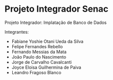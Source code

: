 # Projeto Integrador Senac

Projeto Integrador: Implatação de Banco de Dados

Integrantes: 
- Fabiane Yoshie Otani Ueda da Silva
- Felipe Fernandes Rebello
- Fernando Messias da Mata
- João Paulo do Nascimento
- Jorge de Carvalho Cavalcanti
- Joyce Eloisa Guilhermina de Paiva
- Leandro Fragoso Blanco
